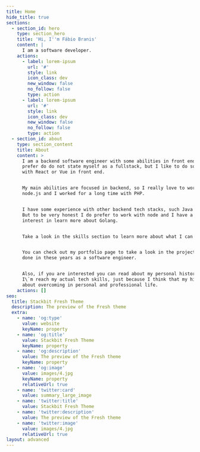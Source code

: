 ```yaml
---
title: Home
hide_title: true
sections:
  - section_id: hero
    type: section_hero
    title: 'Hi, I''m Fábio Branis'
    content: |
      I am a software developer. 
    actions:
      - label: lorem-ipsum
        url: '#'
        style: link
        icon_class: dev
        new_window: false
        no_follow: false
        type: action
      - label: lorem-ipsum
        url: '#'
        style: link
        icon_class: dev
        new_window: false
        no_follow: false
        type: action
  - section_id: about
    type: section_content
    title: About
    content: >
      I am a backend software engineer with some abilities in front end. I do
      prefer do do not state myself as a fullstack, but I like to do some works
      with React or Vue in front end.


      My main abilities are focused in backend, so I really love to work with
      node.js and I worked for a long time with PHP.


      I have some experience with other backend tech stacks, such Java and .NET.
      But to be very honest I do prefer to work with node and I have a huge
      interest in learn more about Golang.


      Take a look in the skills section to learn more about what I can do.


      You can check out my portfolio page to take a look in the projects I\`ve
      done in these years as a software engineer.


      Also, if you are interested you can read about my personal history until
      I\`m reach my actual tech skills, just because I think that my history is
      about overcoming in personal and professional life.
    actions: []
seo:
  title: Stackbit Fresh Theme
  description: The preview of the Fresh theme
  extra:
    - name: 'og:type'
      value: website
      keyName: property
    - name: 'og:title'
      value: Stackbit Fresh Theme
      keyName: property
    - name: 'og:description'
      value: The preview of the Fresh theme
      keyName: property
    - name: 'og:image'
      value: images/4.jpg
      keyName: property
      relativeUrl: true
    - name: 'twitter:card'
      value: summary_large_image
    - name: 'twitter:title'
      value: Stackbit Fresh Theme
    - name: 'twitter:description'
      value: The preview of the Fresh theme
    - name: 'twitter:image'
      value: images/4.jpg
      relativeUrl: true
layout: advanced
---
```

